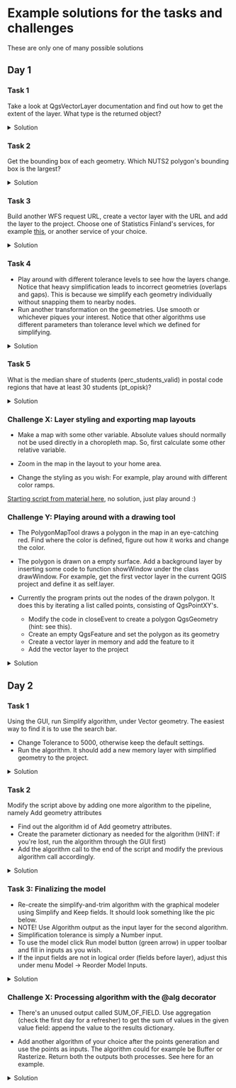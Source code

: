 # Example solutions for the tasks and challenges 

These are only one of many possible solutions

## Day 1

### Task 1

Take a look at QgsVectorLayer documentation and find out how to get the extent of the layer. What type is the returned object?

<details>
  <summary>Solution</summary>
  
```python
# print extent
print(layer.extent())
# get type of extent
print(type(layer.extent()))
```

</details>

### Task 2

Get the bounding box of each geometry. Which NUTS2 polygon's bounding box is the largest?

<details>
  <summary>Solution</summary>

```python
previous_area =  0

for feat in layer.getFeatures():
    geometry = feat.geometry()
    bbox = geometry.boundingBox()
    area = bbox.area()

    print(feat['name'], "\nBoundingBox: {0} km\nArea: {1} sqr km\n".format(bbox, 
          round(area / 1000000, 0)))
          
    if area > previous_area:
        largest_feature = feat

    previous_area = area
    
    print(largest_feature['name'], "has the largest bounding box")
```
  
</details>

### Task 3

Build another WFS request URL, create a vector layer with the URL and add the layer to the project. Choose one of Statistics Finland's services, for example [this](https://geo.stat.fi/geoserver/vaestoalue/wfs?service=WFS&version=2.0.0&request=GetCapabilities), or another service of your choice.


<details>
  <summary>Solution</summary>
  
from link, eg find a different featurename and replace it within the URL after typename:

```python
region_url = ("https://geo.stat.fi/geoserver/vaestoalue/wfs?service=WFS&version=auto&"+
            "request=GetFeature&typename=vaestoalue:suuralue_vaki2014&srsname=EPSG:3067")
region_layer = QgsVectorLayer(region_url, "suuralue_vaki2014", "WFS")

if region_layer.isValid():
    QgsProject.instance().addMapLayer(region_layer)
else:
    print("Oops, something went wrong! Is the layer path correct?")
```

</details>

### Task 4


* Play around with different tolerance levels to see how the layers change. Notice that heavy simplification leads to incorrect geometries (overlaps and gaps). This is because we simplify each geometry individually without snapping them to nearby nodes.
* Run another transformation on the geometries. Use smooth or whichever piques your interest. Notice that other algorithms use different parameters than tolerance level which we defined for simplifying.


<details>
  <summary>Solution</summary>
  

```python
#simple example for smoothening plus other things done in simplification script:

original_layer = QgsProject.instance().mapLayersByName("NUTS2_FIN_pop")[0]

# list where the features of the new layer will be gathered
smoothened_feat_list = []


# looping through features of the the layer
for input_order, feat in enumerate(original_layer.getFeatures()):
    # original geometry
    geometry = feat.geometry()
    
    # returns a new smoothened geometry
    # smoothing happens with default parameters (int = 1, offset: float = 0.25, minimumDistance: float = - 1, maxAngle: float = 180) which could be  given as variables before for loop 
    smoothened = geometry.smooth()
    
    # a list with this feature's name and population
    trimmed_attributes = [feat['name'], feat['pop']]
    
    # creating a new feature by passing a id
    feat = QgsFeature(input_order)
    # adding the new geometry and trimmed attributes to the layer
    feat.setGeometry(smoothened)
    feat.setAttributes(trimmed_attributes)

    # adding all the features to a list
    smoothened_feat_list.append(feat)

geometry_type = QgsWkbTypes.displayString(original_layer.wkbType()) # Example: Multipolygon

# taking the original layer's CRS
layer_crs = original_layer.sourceCrs().authid() # Example: EPSG:3067

path_str = '{0}?crs={1}'.format(geometry_type, layer_crs) # example: Multipolygon?crs=EPSG:3067

name_str = "Smoothened_{0}_default".format(original_layer.sourceName()) # example: Simplified_Paavo_5000

# creating the new vector layer as a temporary (memory) layer
smoothened_layer = QgsVectorLayer(path_str, name_str, "memory")
provider = smoothened_layer.dataProvider()

# add fields
provider.addAttributes([QgsField("name", QVariant.String),
                    QgsField("pop",  QVariant.Int)])
smoothened_layer.updateFields()
# adding all the features the fields
provider.addFeatures(smoothened_feat_list)

#check the layer is valid
if smoothened_layer.isValid():
    # inserting the new layer to the project
    QgsProject.instance().addMapLayer(smoothened_layer)
else:
    print("Faulty layer")
```

</details>

### Task 5

What is the median share of students (perc_students_valid) in postal code regions that have at least 30 students (pt_opisk)?


<details>
  <summary>Solution</summary>
  
```python
# this is just one approach of many
# add a filter for student population
filter_exp = '"pt_opisk" > 30' 
paavo.setSubsetString(filter_exp)

agg_exp_median = QgsAggregateCalculator.Median
paavo.aggregate(aggregate=agg_exp_median, fieldOrExpression="perc_students_valid")

# undoing filter
paavo.setSubsetString("")
```

</details>

### Challenge X: Layer styling and exporting map layouts

* Make a map with some other variable. Absolute values should normally not be used directly in a choropleth map. So, first calculate some other relative variable.

* Zoom in the map in the layout to your home area.

* Change the styling as you wish: For example, play around with different color ramps.

[Starting script from material here](https://github.com/csc-training/pyqgis/blob/main/scripts/SCRIPT_day1_challengeX.py), no solution, just play around :)


### Challenge Y: Playing around with a drawing tool


* The PolygonMapTool draws a polygon in the map in an eye-catching red. Find where the color is defined, figure out how it works and change the color.

* The polygon is drawn on a empty surface. Add a background layer by inserting some code to function showWindow under the class drawWindow. For example, get the first vector layer in the current QGIS project and define it as self.layer.

* Currently the program prints out the nodes of the drawn polygon. It does this by iterating a list called points, consisting of QgsPointXY's.
    * Modify the code in closeEvent to create a polygon QgsGeometry (hint: see this).
    * Create an empty QgsFeature and set the polygon as its geometry
    * Create a vector layer in memory and add the feature to it
    * Add the vector layer to the project


<details>
  <summary>Solution</summary>
  
[Script solution](https://github.com/csc-training/pyqgis/blob/main/scripts/SOLUTION_day1_challengeY.py)

</details>

## Day 2

### Task 1

Using the GUI, run Simplify algorithm, under Vector geometry. The easiest way to find it is to use the search bar.

* Change Tolerance to 5000, otherwise keep the default settings.
* Run the algorithm. It should add a new memory layer with simplified geometry to the project.

<details>
  <summary>Solution</summary>
  
![](https://i.imgur.com/PpZw72L.png)
-> Adds layer named 'Simplified'

</details>

### Task 2

Modify the script above by adding one more algorithm to the pipeline, namely Add geometry attributes

* Find out the algorithm id of Add geometry attributes.
* Create the parameter dictionary as needed for the algorithm (HINT: if you're lost, run the algorithm through the GUI first)
* Add the algorithm call to the end of the script and modify the previous algorithm call accordingly.

<details>
  <summary>Solution</summary>

```python

# find algorithm ID of Add geometry attributes
for alg in QgsApplication.processingRegistry().algorithms():
    search_str = "add geometry attributes"
    if search_str in alg.displayName().lower():
        print(alg.displayName(), "->", alg.id())

# returns qgis:exportaddgeometrycolumns , which is the algorithm id

# create parameter dictionary

parameter_dictionary = {'INPUT': remaining_fields ,'CALC_METHOD':1,'OUTPUT':'TEMPORARY_OUTPUT'}


## add to rest of process:
                        
# YOUR path to the NUTS2 layer
input_layer_path = 'C:/Users/tatu/pyqgis_practical/data/practical_data.gpkg|layername=NUTS2_FIN_pop'

input_layer = QgsVectorLayer(input_layer_path, "input_layer", "ogr")

tolerance = 5000
# list of field names to keep
fields_to_keep = ['name', 'pop']

# get all fields
all_fields = input_layer.fields().names()

# BASICALLY: create a list containing all fields except those that are in the "keep" list
drop_fields = [field for field in all_fields if field not in fields_to_keep]

simplified_layer = processing.run("native:simplifygeometries", 
              {'INPUT':input_layer,
               'METHOD':0,
               'TOLERANCE':tolerance,
               'OUTPUT':'TEMPORARY_OUTPUT'})['OUTPUT'] # NOTICE THAT THE LAYER IS IMMEDIATELY FETCHED FROM THE DICT

remaining_fields = processing.run("qgis:deletecolumn", 
               {'INPUT':simplified_layer,
                'COLUMN':drop_fields,
                'OUTPUT':'TEMPORARY_OUTPUT'})['OUTPUT'] 
                        
                        
processing.runAndLoadResults("qgis:exportaddgeometrycolumns", parameter_dictionary)
# -> creates 'Added geom info' layer
                 
```
  
</details>

### Task 3: Finalizing the model

* Re-create the simplify-and-trim algorithm with the graphical modeler using Simplify and Keep fields. It should look something like the pic below.
* NOTE! Use Algorithm output as the input layer for the second algorithm.
* Simplification tolerance is simply a Number input.
* To use the model click Run model button (green arrow) in upper toolbar and fill in inputs as you wish.
* If the input fields are not in logical order (fields before layer), adjust this under menu Model -> Reorder Model Inputs.


<details>
  <summary>Solution</summary>
  
![](https://i.imgur.com/1T2vEc2.png)

</details>

### Challenge X: Processing algorithm with the @alg decorator


* There's an unused output called SUM_OF_FIELD. Use aggregation (check the first day for a refresher) to get the sum of values in the given value field: append the value to the results dictionary.

* Add another algorithm of your choice after the points generation and use the points as inputs. The algorithm could for example be Buffer or Rasterize. Return both the outputs both processes. See here for an example.

<details>
  <summary>Solution</summary>
  
[Script solution](https://github.com/csc-training/pyqgis/blob/main/scripts/SOLUTION_day2_challengeX.py)

</details>
